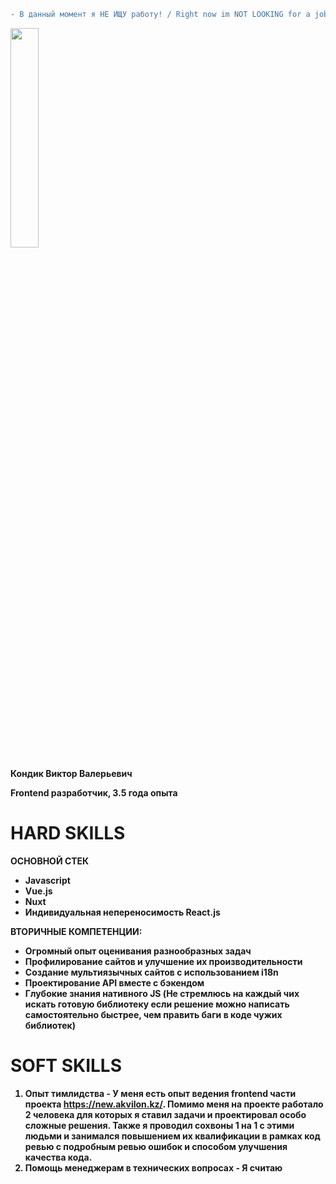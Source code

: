 ```diff
- В данный момент я НЕ ИЩУ работу! / Right now im NOT LOOKING for a job!
```

<img src="https://avatars1.githubusercontent.com/u/22168010?s=460&v=4" width="30%"></img>

**Кондик Виктор Валерьевич**

**Frontend разработчик, 3.5 года опыта**

# HARD SKILLS

<b>ОСНОВНОЙ СТЕК<b/>
* Javascript
* Vue.js
* Nuxt
* Индивидуальная непереносимость React.js

<b>ВТОРИЧНЫЕ КОМПЕТЕНЦИИ:<b/>
* Огромный опыт оценивания разнообразных задач
* Профилирование сайтов и улучшение их производительности
* Создание мультиязычных сайтов с использованием i18n
* Проектирование API вместе с бэкендом
* Глубокие знания нативного JS (Не стремлюсь на каждый чих искать готовую библиотеку если решение можно написать самостоятельно быстрее, чем править баги в коде чужих библиотек)

# SOFT SKILLS
1) Опыт тимлидства - У меня есть опыт ведения frontend части проекта https://new.akvilon.kz/. Помимо меня на проекте работало 2 человека для которых я ставил задачи и проектировал особо сложные решения. Также я проводил сохвоны 1 на 1 с этими людьми и занимался повышением их квалификации в рамках код ревью с подробным ревью ошибок и способом улучшения качества кода.
2) Помощь менеджерам в технических вопросах - Я считаю 
